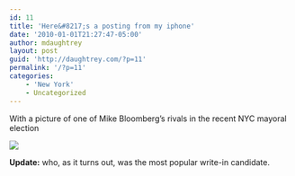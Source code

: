 ```yaml
---
id: 11
title: 'Here&#8217;s a posting from my iphone'
date: '2010-01-01T21:27:47-05:00'
author: mdaughtrey
layout: post
guid: 'http://daughtrey.com/?p=11'
permalink: '/?p=11'
categories:
    - 'New York'
    - Uncategorized
---
```


With a picture of one of Mike Bloomberg’s rivals in the recent NYC mayoral election

[![](http://daughtrey.com/wp-content/uploads/2010/01/p_2048_1536_142AF0C9-BFD4-4632-8661-42EA92D50C10.jpeg)](http://daughtrey.com/wp-content/uploads/2010/01/p_2048_1536_142AF0C9-BFD4-4632-8661-42EA92D50C10.jpeg)

**Update:** who, as it turns out, was the most popular write-in candidate.